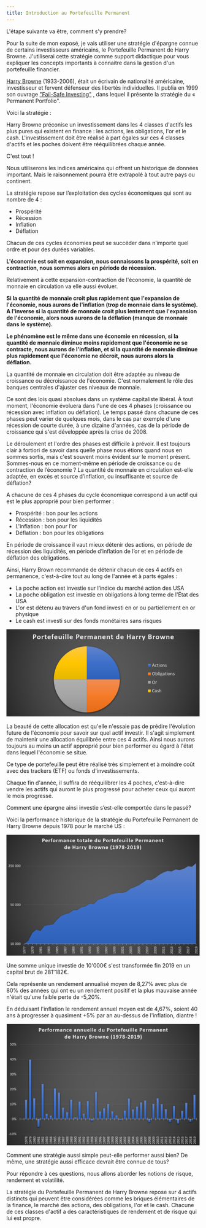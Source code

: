 ```yaml
---
title: Introduction au Portefeuille Permanent
---
```


L'étape suivante va être, comment s'y prendre?

Pour la suite de mon exposé, je vais utiliser une stratégie d'épargne connue de certains investisseurs américains, le Portefeuille Permanent de Harry Browne. J'utiliserai cette stratégie comme support didactique pour vous expliquer les concepts importants à connaitre dans la gestion d'un portefeuille financier.

[Harry Browne](https://en.wikipedia.org/wiki/Harry_Browne) (1933-2006), était un écrivain de nationalité américaine, investisseur et fervent défenseur des libertés individuelles. Il publia en 1999 son ouvrage ["Fail-Safe Investing"](https://www.amazon.com/gp/product/031226321X/) , dans lequel il présente la stratégie du « Permanent Portfolio".

Voici la stratégie :

Harry Browne préconise un investissement dans les 4 classes d'actifs les plus pures qui existent en finance : les actions, les obligations, l'or et le cash. L'investissement doit être réalisé à part égales sur ces 4 classes d'actifs et les poches doivent être rééquilibrées chaque année.

C'est tout !

Nous utiliserons les indices américains qui offrent un historique de données important. Mais le raisonnement pourra être extrapolé à tout autre pays ou continent.

La stratégie repose sur l’exploitation des cycles économiques qui sont au nombre de 4 :
- Prospérité
- Récession
- Inflation
- Déflation

Chacun de ces cycles économies peut se succéder dans n’importe quel ordre et pour des durées variables.

**L'économie est soit en expansion, nous connaissons la prospérité, soit en contraction, nous sommes alors en période de récession.**

Relativement à cette expansion-contraction de l'économie, la quantité de monnaie en circulation va elle aussi évoluer.

**Si la quantité de monnaie croit plus rapidement que l'expansion de l'économie, nous aurons de l'inflation (trop de monnaie dans le système). A l'inverse si la quantité de monnaie croit plus lentement que l'expansion de l'économie, alors nous aurons de la déflation (manque de monnaie dans le système).**

**Le phénomène est le même dans une économie en récession, si la quantité de monnaie diminue moins rapidement que l'économie ne se contracte, nous aurons de l'inflation, et si la quantité de monnaie diminue plus rapidement que l'économie ne décroit, nous aurons alors la déflation.**

La quantité de monnaie en circulation doit être adaptée au niveau de croissance ou décroissance de l'économie. C'est normalement le rôle des banques centrales d'ajuster ces niveaux de monnaie.

Ce sont des lois quasi absolues dans un système capitaliste libéral. À tout moment, l'économie évoluera dans l'une de ces 4 phases (croissance ou récession avec inflation ou déflation). Le temps passé dans chacune de ces phases peut varier de quelques mois, dans le cas par exemple d'une récession de courte durée, à une dizaine d'années, cas de la période de croissance qui s'est développée après la crise de 2008.

Le déroulement et l'ordre des phases est difficile à prévoir. Il est toujours clair à fortiori de savoir dans quelle phase nous étions quand nous en sommes sortis, mais c'est souvent moins évident sur le moment présent. Sommes-nous en ce moment-même en période de croissance ou de contraction de l’économie ?  La quantité de monnaie en circulation est-elle adaptée, en excès et source d’inflation, ou insuffisante et source de déflation?

A chacune de ces 4 phases du cycle économique correspond à un actif qui est le plus approprié pour bien performer :
- Prospérité : bon pour les actions
- Récession : bon pour les liquidités
- L'inflation : bon pour l'or
- Déflation : bon pour les obligations

En période de croissance il vaut mieux détenir des actions, en période de récession des liquidités, en période d’inflation de l’or et en période de déflation des obligations.

Ainsi, Harry Brown recommande de détenir chacun de ces 4 actifs en permanence, c'est-à-dire tout au long de l'année et à parts égales :
- La poche action est investie sur l’indice du marché action des USA
- La poche obligation est investie en obligations à long terme de l'État des USA
- L'or est détenu au travers d'un fond investi en or ou partiellement en or physique
- Le cash est investi sur des fonds monétaires sans risques

![Portefeuille Permanent Répartition des actifs](./images/pp-repartition-actifs.png)

La beauté de cette allocation est qu'elle n'essaie pas de prédire l'évolution future de l'économie pour savoir sur quel actif investir. Il s'agit simplement de maintenir une allocation équilibrée entre ces 4 actifs. Ainsi nous aurons toujours au moins un actif approprié pour bien performer eu égard à l'état dans lequel l'économie se situe.

Ce type de portefeuille peut être réalisé très simplement et à moindre coût avec des trackers (ETF) ou fonds d'investissements.

Chaque fin d'année, il suffira de rééquilibrer les 4 poches, c'est-à-dire vendre les actifs qui auront le plus progressé pour acheter ceux qui auront le mois progressé.

Comment une épargne ainsi investie s’est-elle comportée dans le passé?

Voici la performance historique de la stratégie du Portefeuille Permanent de Harry Browne depuis 1978 pour le marché US :

![Portefeuille Permanent performance totale](./images/pp-perf-totale.png)

Une somme unique investie de 10'000€ s'est transformée fin 2019 en un capital brut de 281'182€.

Cela représente un rendement annualisé moyen de 8,27% avec plus de 80% des années qui ont eu un rendement positif et la plus mauvaise année n'était qu'une faible perte de -5,20%.

En déduisant l'inflation le rendement annuel moyen est de 4,67%, soient 40 ans à progresser à quasiment +5% par an au-dessus de l'inflation, diantre !
 
![Portefeuille Permanent performance annuelle](./images/pp-perf-annuelle.png)

Comment une stratégie aussi simple peut-elle performer aussi bien? De même, une stratégie aussi efficace devrait être connue de tous?

Pour répondre à ces questions, nous allons aborder les notions de risque, rendement et volatilité.

La stratégie du Portefeuille Permanent de Harry Browne repose sur 4 actifs distincts qui peuvent être considérées comme les briques élémentaires de la finance, le marché des actions, des obligations, l'or et le cash. Chacune de ces classes d'actif a des caractéristiques de rendement et de risque qui lui est propre.